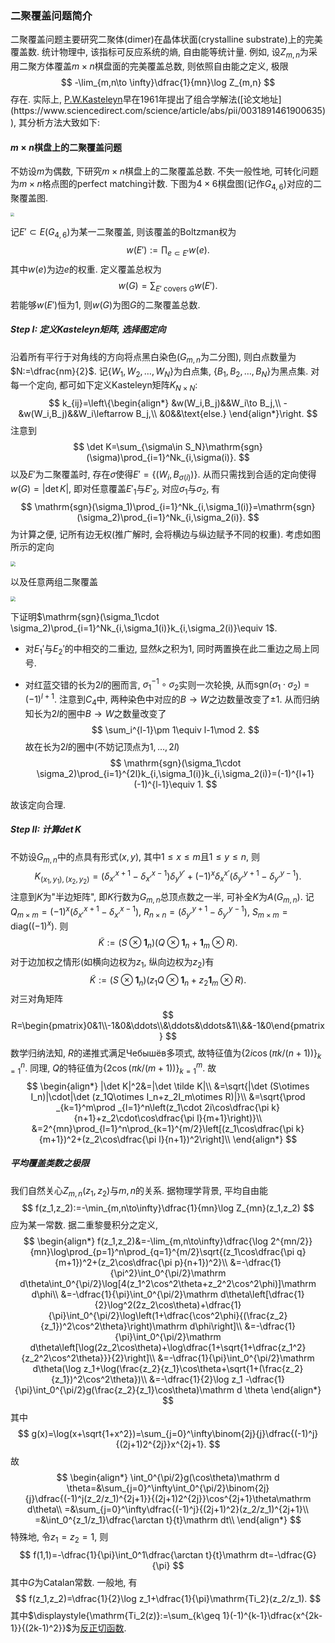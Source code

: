 ### 二聚覆盖问题简介

二聚覆盖问题主要研究二聚体(dimer)在晶体状面(crystalline substrate)上的完美覆盖数. 统计物理中, 该指标可反应系统的熵, 自由能等统计量. 例如, 设$Z_{m,n}$为采用二聚方体覆盖$m\times n$​棋盘面的完美覆盖总数, 则依照自由能之定义, 极限
$$
-\lim_{m,n\to \infty}\dfrac{1}{mn}\log Z_{m,n}
$$
存在. 实际上, [P.W.Kasteleyn](https://www.sciencedirect.com/science/article/abs/pii/0031891461900635#!)早在1961年提出了组合学解法([论文地址](https://www.sciencedirect.com/science/article/abs/pii/0031891461900635)), 其分析方法大致如下:

#### $m\times n$棋盘上的二聚覆盖问题

不妨设$m$为偶数, 下研究$m\times n$棋盘上的二聚覆盖总数. 不失一般性地, 可转化问题为$m\times n$格点图的perfect matching计数. 下图为$4\times6$棋盘图(记作$G_{4,6}$)对应的二聚覆盖图.

<img src="https://files.mdnice.com/user/12571/4a8d3196-db54-42ca-bca9-4824c3337554.png" style="zoom:40%;" />

记$E'\subset E(G_{4,6})$为某一二聚覆盖, 则该覆盖的Boltzman权为
$$
w(E'):=\prod_{e\subset E'}w(e).
$$
其中$w(e)$​为边$e$​的权重. 定义覆盖总权为
$$
w(G)=\sum_{E'\text{ covers }G} w(E').
$$
若能够$w(E')$恒为$1$​, 则$w(G)$为图$G$的二聚覆盖总数. 

##### Step I: 定义Kasteleyn矩阵, 选择图定向

沿着所有平行于对角线的方向将点黑白染色($G_{m,n}$为二分图), 则白点数量为$N:=\dfrac{nm}{2}$. 记$\{W_1,W_2,\ldots, W_N\}$为白点集, $\{B_1,B_2,\ldots,B_N\}$为黑点集. 对每一个定向, 都可如下定义Kasteleyn矩阵$K_{N\times N}$: 
$$
k_{ij}=\left\{\begin{align*}
&w(W_i,B_j)&&W_i\to B_j,\\
-&w(W_i,B_j)&&W_i\leftarrow B_j,\\
&0&&\text{else.}
\end{align*}\right.
$$
注意到
$$
\det K=\sum_{\sigma\in S_N}\mathrm{sgn}(\sigma)\prod_{i=1}^Nk_{i,\sigma(i)}.
$$
以及$E'$为二聚覆盖时, 存在$\sigma$使得$E'=\{(W_i,B_{\sigma(i)})\}$. 从而只需找到合适的定向使得$w(G)=|\det K|$, 即对任意覆盖$E'_1$与$E'_2$, 对应$\sigma_1$与$\sigma_2$, 有
$$
\mathrm{sgn}(\sigma_1)\prod_{i=1}^Nk_{i,\sigma_1(i)}=\mathrm{sgn}(\sigma_2)\prod_{i=1}^Nk_{i,\sigma_2(i)}.
$$
为计算之便, 记所有边无权(推广解时, 会将横边与纵边赋予不同的权重). 考虑如图所示的定向

<img src="https://files.mdnice.com/user/12571/07fa58af-122e-4af8-a3a4-6babbd507af5.png" style="zoom:50%;" />

以及任意两组二聚覆盖

<img src="https://files.mdnice.com/user/12571/544c30b1-5591-4728-9e8a-4bfc8646a67d.png" style="zoom:50%;" />

下证明$\mathrm{sgn}(\sigma_1\cdot \sigma_2)\prod_{i=1}^Nk_{i,\sigma_1(i)}k_{i,\sigma_2(i)}\equiv 1$.

* 对$E_1'$与$E_2'$的中相交的二重边, 显然$k$之积为$1$, 同时两置换在此二重边之局上同号.

* 对红蓝交错的长为$2l$​的圈而言, $\sigma_1^{-1}\circ\sigma_2$​实则一次轮换, 从而$\mathrm{sgn}(\sigma_1\cdot\sigma_2)=(-1)^{l+1}$​. 注意到$C_4$​中, 两种染色中对应的$B\to W$​之边数量改变了$\pm 1$​. 从而归纳知长为$2l$​的圈中$B\to W$​之数量改变了
  $$
  \sum_i^{l-1}\pm 1\equiv l-1\mod 2.
  $$
  故在长为$2l$的圈中(不妨记顶点为$1,\ldots,2l$)
  $$
  \mathrm{sgn}(\sigma_1\cdot \sigma_2)\prod_{i=1}^{2l}k_{i,\sigma_1(i)}k_{i,\sigma_2(i)}=(-1)^{l+1}(-1)^{l-1}\equiv 1.
  $$

故该定向合理. 

##### Step II: 计算$\det K$

不妨设$G_{m,n}$中的点具有形式$(x,y)$, 其中$1\leq x\leq m$且$1\leq y\leq n$, 则
$$
K_{(x_1,y_1),(x_2,y_2)}=(\delta_{x'}^{x+1}-\delta_{x'}^{x-1})\delta_y^{y'}+(-1)^x\delta_x^{x'}(\delta_{y'}^{y+1}-\delta_{y'}^{y-1}).
$$
注意到$K$为"半边矩阵", 即$K$行数为$G_{m,n}$总顶点数之一半, 可补全$K$为$A(G_{m,n})$. 记$Q_{m\times m}=(-1)^x(\delta_{x'}^{x+1}-\delta_{x'}^{x-1})$, $R_{n\times n}=(\delta_{y'}^{y+1}-\delta_{y'}^{y-1})$, $S_{m\times m}=\mathrm{diag}((-1)^x)$. 则
$$
\tilde K:=(S\otimes \mathbf 1_n)(Q\otimes \mathbf 1_n+\mathbf 1_m\otimes R).
$$
对于边加权之情形(如横向边权为$z_1$, 纵向边权为$z_2$​)有
$$
\tilde K:=(S\otimes \mathbf 1_n)(z_1Q\otimes \mathbf 1_n+z_2\mathbf 1_m\otimes R).
$$
对三对角矩阵
$$
R=\begin{pmatrix}0&1\\-1&0&\ddots\\&\ddots&\ddots&1\\&&-1&0\end{pmatrix}
$$
数学归纳法知, $R$的递推式满足Чебышёв多项式, 故特征值为$\{2i\cos(\pi k/(n+1))\}_{k=1}^n$. 同理, $Q$的特征值为$\{2\cos(\pi k/(m+1))\}_{k=1}^m$. 故
$$
\begin{align*}
|\det K|^2&=|\det \tilde K|\\
&=\sqrt{|\det (S\otimes I_n)|\cdot|\det (z_1Q\otimes I_n+z_2I_m\otimes R)|}\\
&=\sqrt{\prod _{k=1}^m\prod _{l=1}^n\left(z_1\cdot 2i\cos\dfrac{\pi k}{n+1}+z_2\cdot\cos\dfrac{\pi l}{m+1}\right)}\\
&=2^{mn}\prod_{l=1}^n\prod_{k=1}^{m/2}\left[(z_1\cos\dfrac{\pi k}{m+1})^2+(z_2\cos\dfrac{\pi l}{n+1})^2\right]\\
\end{align*}
$$

##### 平均覆盖类数之极限

我们自然关心$Z_{m,n}(z_1,z_2)$与$m,n$的关系. 据物理学背景, 平均自由能
$$
f(z_1,z_2):=-\min_{m,n\to\infty}\dfrac{1}{mn}\log Z_{mn}(z_1,z_2)
$$
应为某一常数. 据二重黎曼积分之定义, 
$$
\begin{align*}
f(z_1,z_2)&=-\lim_{m,n\to\infty}\dfrac{\log 2^{mn/2}}{mn}\log\prod_{p=1}^n\prod_{q=1}^{m/2}\sqrt{(z_1\cos\dfrac{\pi q}{m+1})^2+(z_2\cos\dfrac{\pi p}{n+1})^2}\\
&=-\dfrac{1}{\pi^2}\int_0^{\pi/2}\mathrm d\theta\int_0^{\pi/2}\log[4(z_1^2\cos^2\theta+z_2^2\cos^2\phi)]\mathrm d\phi\\
&=-\dfrac{1}{\pi}\int_0^{\pi/2}\mathrm d\theta\left[\dfrac{1}{2}\log^2(2z_2\cos\theta)+\dfrac{1}{\pi}\int_0^{\pi/2}\log\left(1+\dfrac{\cos^2\phi}{(\frac{z_2}{z_1})^2\cos^2\theta}\right)\mathrm d\phi\right]\\
&=-\dfrac{1}{\pi}\int_0^{\pi/2}\mathrm d\theta\left[\log(2z_2\cos\theta)+\log\dfrac{1+\sqrt{1+\dfrac{z_1^2}{z_2^2\cos^2\theta}}}{2}\right]\\
&=-\dfrac{1}{\pi}\int_0^{\pi/2}\mathrm d\theta(\log z_1+\log(\frac{z_2}{z_1}\cos\theta+\sqrt{1+(\frac{z_2}{z_1})^2\cos^2\theta})\\
&=-\dfrac{1}{2}\log z_1
-\dfrac{1}{\pi}\int_0^{\pi/2}g(\frac{z_2}{z_1}\cos\theta)\mathrm d \theta
\end{align*}
$$
其中
$$
g(x)=\log(x+\sqrt{1+x^2})=\sum_{j=0}^\infty\binom{2j}{j}\dfrac{(-1)^j}{(2j+1)2^{2j}}x^{2j+1}.
$$
故
$$
\begin{align*}
\int_0^{\pi/2}g(\cos\theta)\mathrm d \theta=&\sum_{j=0}^\infty\int_0^{\pi/2}\binom{2j}{j}\dfrac{(-1)^j(z_2/z_1)^{2j+1}}{(2j+1)2^{2j}}\cos^{2j+1}\theta\mathrm d\theta\\
=&\sum_{j=0}^\infty\dfrac{(-1)^j}{(2j+1)^2}(z_2/z_1)^{2j+1}\\
=&\int_0^{z_1/z_1}\dfrac{\arctan t}{t}\mathrm dt\\
\end{align*}
$$
特殊地, 令$z_1=z_2=1$, 则
$$
f(1,1)=-\dfrac{1}{\pi}\int_0^1\dfrac{\arctan t}{t}\mathrm dt=-\dfrac{G}{\pi}
$$
其中$G$为Catalan常数. 一般地, 有
$$
f(z_1,z_2)=\dfrac{1}{2}\log z_1+\dfrac{1}{\pi}\mathrm{Ti_2}(z_2/z_1).
$$
其中$\displaystyle{\mathrm{Ti_2(z)}:=\sum_{k\geq 1}(-1)^{k-1}\dfrac{x^{2k-1}}{(2k-1)^2}}$为[反正切函数](https://mathworld.wolfram.com/InverseTangentIntegral.html). 
